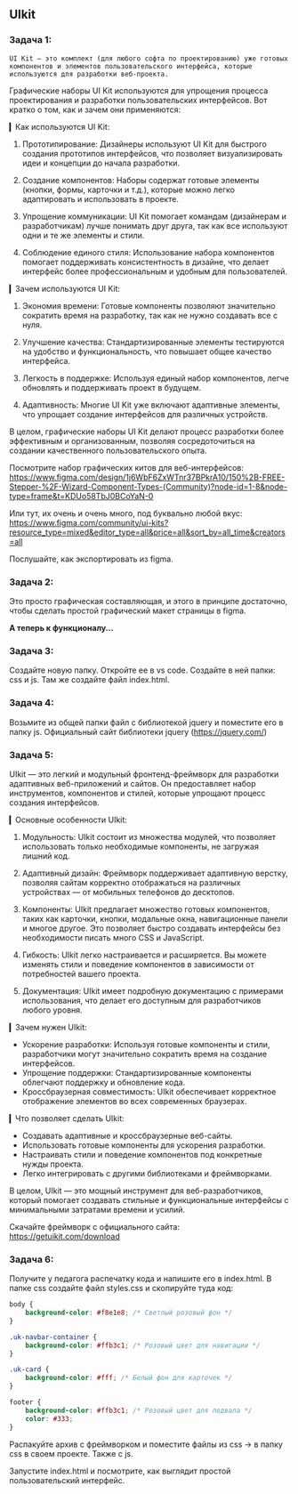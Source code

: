 ## UIkit

### Задача 1:

    UI Kit – это комплект (для любого софта по проектированию) уже готовых компонентов и элементов пользовательского интерфейса, которые используются для разработки веб-проекта.

Графические наборы UI Kit используются для упрощения процесса проектирования и разработки пользовательских интерфейсов. Вот кратко о том, как и зачем они применяются:

▎Как используются UI Kit:

1. Прототипирование: Дизайнеры используют UI Kit для быстрого создания прототипов интерфейсов, что позволяет визуализировать идеи и концепции до начала разработки.

2. Создание компонентов: Наборы содержат готовые элементы (кнопки, формы, карточки и т.д.), которые можно легко адаптировать и использовать в проекте.

3. Упрощение коммуникации: UI Kit помогает командам (дизайнерам и разработчикам) лучше понимать друг друга, так как все используют одни и те же элементы и стили.

4. Соблюдение единого стиля: Использование набора компонентов помогает поддерживать консистентность в дизайне, что делает интерфейс более профессиональным и удобным для пользователей.

▎Зачем используются UI Kit:

1. Экономия времени: Готовые компоненты позволяют значительно сократить время на разработку, так как не нужно создавать все с нуля.

2. Улучшение качества: Стандартизированные элементы тестируются на удобство и функциональность, что повышает общее качество интерфейса.

3. Легкость в поддержке: Используя единый набор компонентов, легче обновлять и поддерживать проект в будущем.

4. Адаптивность: Многие UI Kit уже включают адаптивные элементы, что упрощает создание интерфейсов для различных устройств.

В целом, графические наборы UI Kit делают процесс разработки более эффективным и организованным, позволяя сосредоточиться на создании качественного пользовательского опыта.

Посмотрите набор графических китов для веб-интерфейсов: https://www.figma.com/design/1j6WbF6ZxWTnr37BPkrA10/150%2B-FREE-Stepper-%2F-Wizard-Component-Types-(Community)?node-id=1-8&node-type=frame&t=KDUo58TbJ0BCoYaN-0

Или тут, их очень и очень много, под буквально любой вкус: https://www.figma.com/community/ui-kits?resource_type=mixed&editor_type=all&price=all&sort_by=all_time&creators=all

Послушайте, как экспортировать из figma.

### Задача 2:

Это просто графическая составляющая, и этого в принципе достаточно, чтобы сделать простой графический макет страницы в figma.

__А теперь к функционалу...__

### Задача 3:

Создайте новую папку. Откройте ее в vs code. Создайте в ней папки: css и js. Там же создайте файл index.html.

### Задача 4: 

Возьмите из общей папки файл с библиотекой jquery и поместите его в папку js. Официальный сайт библиотеки jquery (https://jquery.com/)

### Задача 5: 

UIkit — это легкий и модульный фронтенд-фреймворк для разработки адаптивных веб-приложений и сайтов. Он предоставляет набор инструментов, компонентов и стилей, которые упрощают процесс создания интерфейсов.

▎Основные особенности UIkit:

1. Модульность: UIkit состоит из множества модулей, что позволяет использовать только необходимые компоненты, не загружая лишний код.

2. Адаптивный дизайн: Фреймворк поддерживает адаптивную верстку, позволяя сайтам корректно отображаться на различных устройствах — от мобильных телефонов до десктопов.

3. Компоненты: UIkit предлагает множество готовых компонентов, таких как карточки, кнопки, модальные окна, навигационные панели и многое другое. Это позволяет быстро создавать интерфейсы без необходимости писать много CSS и JavaScript.

4. Гибкость: UIkit легко настраивается и расширяется. Вы можете изменять стили и поведение компонентов в зависимости от потребностей вашего проекта.

5. Документация: UIkit имеет подробную документацию с примерами использования, что делает его доступным для разработчиков любого уровня.

▎Зачем нужен UIkit:

- Ускорение разработки: Используя готовые компоненты и стили, разработчики могут значительно сократить время на создание интерфейсов.
- Упрощение поддержки: Стандартизированные компоненты облегчают поддержку и обновление кода.
- Кроссбраузерная совместимость: UIkit обеспечивает корректное отображение элементов во всех современных браузерах.

▎Что позволяет сделать UIkit:

- Создавать адаптивные и кроссбраузерные веб-сайты.
- Использовать готовые компоненты для ускорения разработки.
- Настраивать стили и поведение компонентов под конкретные нужды проекта.
- Легко интегрировать с другими библиотеками и фреймворками.

В целом, UIkit — это мощный инструмент для веб-разработчиков, который помогает создавать стильные и функциональные интерфейсы с минимальными затратами времени и усилий.

Скачайте фреймворк с официального сайта:
https://getuikit.com/download

### Задача 6:

Получите у педагога распечатку кода и напишите его в index.html. В папке css создайте файл styles.css и скопируйте туда код:

```css
body {
    background-color: #f8e1e8; /* Светлый розовый фон */
}

.uk-navbar-container {
    background-color: #ffb3c1; /* Розовый цвет для навигации */
}

.uk-card {
    background-color: #fff; /* Белый фон для карточек */
}

footer {
    background-color: #ffb3c1; /* Розовый цвет для подвала */
    color: #333;
}
```

Распакуйте архив с фреймворком и поместите файлы из css -> в папку css в своем проекте. Также с js.

Запустите index.html и посмотрите, как выглядит простой пользовательский интерфейс.
